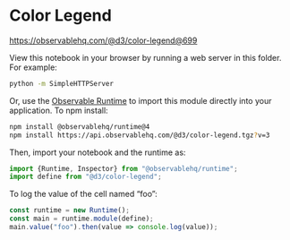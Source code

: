 # Color Legend

https://observablehq.com/@d3/color-legend@699

View this notebook in your browser by running a web server in this folder. For
example:

~~~sh
python -m SimpleHTTPServer
~~~

Or, use the [Observable Runtime](https://github.com/observablehq/runtime) to
import this module directly into your application. To npm install:

~~~sh
npm install @observablehq/runtime@4
npm install https://api.observablehq.com/@d3/color-legend.tgz?v=3
~~~

Then, import your notebook and the runtime as:

~~~js
import {Runtime, Inspector} from "@observablehq/runtime";
import define from "@d3/color-legend";
~~~

To log the value of the cell named “foo”:

~~~js
const runtime = new Runtime();
const main = runtime.module(define);
main.value("foo").then(value => console.log(value));
~~~
